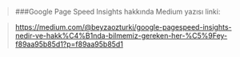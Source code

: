 > ###Google Page Speed Insights hakkında Medium yazısı linki:

> https://medium.com/@beyzaozturki/google-pagespeed-insights-nedir-ve-hakk%C4%B1nda-bilmemiz-gereken-her-%C5%9Fey-f89aa95b85d1?p=f89aa95b85d1
